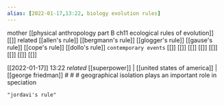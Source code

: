```yaml
---
alias: [2022-01-17,13:22, biology evolution rules]
---
```

 mother [[physical anthropology part B ch11 ecological rules of evolution]] [[]]
 related [[allen's rule]] [[bergmann's rule]] [[glogger's rule]] [[gause's rule]] [[cope's rule]]  [[dollo's rule]]
 `contemporary events` [[]] [[]] [[]] [[]] [[]] [[]] [[]] [[]]

[[2022-01-17]] 13:22 _related_ [[superpower]] | [[united states of america]] | [[george friedman]] # # #
geographical isolation plays an important role in speciation
```query
"jordavi's rule"
```